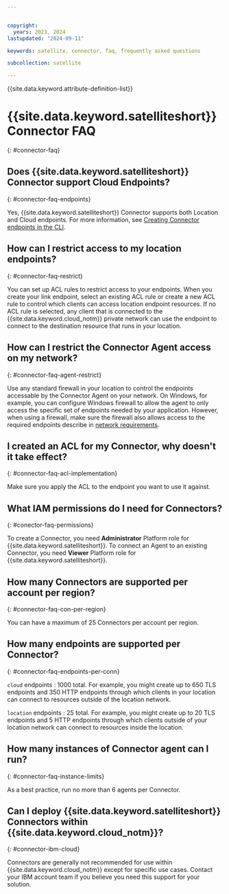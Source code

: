 ```yaml
---


copyright:
  years: 2023, 2024
lastupdated: "2024-09-11"

keywords: satellite, connector, faq, frequently asked questions

subcollection: satellite

---
```


{{site.data.keyword.attribute-definition-list}}


# {{site.data.keyword.satelliteshort}} Connector FAQ
{: #connector-faq}

## Does {{site.data.keyword.satelliteshort}} Connector support Cloud Endpoints?
{: #connector-faq-endpoints}

Yes, {{site.data.keyword.satelliteshort}} Connector supports both Location and Cloud endpoints. For more information, see [Creating Connector endpoints in the CLI](/docs/satellite?topic=satellite-connector-create-endpoints&interface=cli).
  
## How can I restrict access to my location endpoints?
{: #connector-faq-restrict}

You can set up ACL rules to restrict access to your endpoints. When you create your link endpoint, select an existing ACL rule or create a new ACL rule to control which clients can access location endpoint resources. If no ACL rule is selected, any client that is connected to the {{site.data.keyword.cloud_notm}} private network can use the endpoint to connect to the destination resource that runs in your location.

## How can I restrict the Connector Agent access on my network?
{: #connector-faq-agent-restrict}

Use any standard firewall in your location to control the endpoints accessable by the Connector Agent on your network. On Windows, for example, you can configure Windows firewall to allow the agent to only access the specific set of endpoints needed by your application. However, when using a firewall, make sure the firewall also allows access to the required endpoints describe in [network requirements](/docs/satellite?topic=satellite-understand-connectors#network-requirements).

## I created an ACL for my Connector, why doesn't it take effect?
{: #connector-faq-acl-implementation}

Make sure you apply the ACL to the endpoint you want to use it against. 
  
## What IAM permissions do I need for Connectors?
{: #conector-faq-permissions}

To create a Connector, you need **Administrator** Platform role for {{site.data.keyword.satelliteshort}}. To connect an Agent to an existing Connector, you need **Viewer** Platform role for {{site.data.keyword.satelliteshort}}.

## How many Connectors are supported per account per region?
{: #connector-faq-con-per-region}

You can have a maximum of 25 Connectors per account per region.

## How many endpoints are supported per Connector?
{: #connector-faq-endpoints-per-conn}

`cloud` endpoints
:   1000 total. For example, you might create up to 650 TLS endpoints and 350 HTTP endpoints through which clients in your location can connect to resources outside of the location network.

`location` endpoints
:   25 total. For example, you might create up to 20 TLS endpoints and 5 HTTP endpoints through which clients outside of your location network can connect to resources inside the location.

## How many instances of Connector agent can I run?
{: #connector-faq-instance-limits}

As a best practice, run no more than 6 agents per Connector.

## Can I deploy {{site.data.keyword.satelliteshort}} Connectors within {{site.data.keyword.cloud_notm}}?
{: #connector-ibm-cloud}

Connectors are generally not recommended for use within {{site.data.keyword.cloud_notm}} except for specific use cases. Contact your IBM account team if you believe you need this support for your solution.
